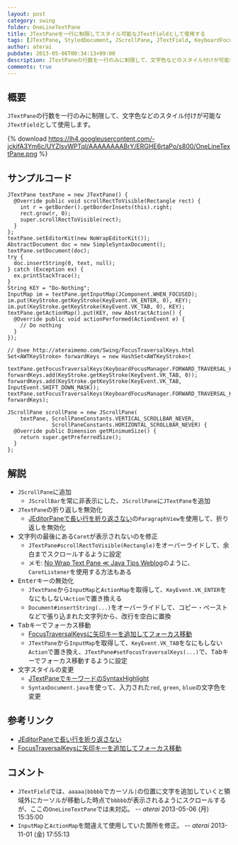 ```yaml
---
layout: post
category: swing
folder: OneLineTextPane
title: JTextPaneを一行に制限してスタイル可能なJTextFieldとして使用する
tags: [JTextPane, StyledDocument, JScrollPane, JTextField, KeyboardFocusManager, Focus, InputMap, ActionMap, Style]
author: aterai
pubdate: 2013-05-06T00:34:13+09:00
description: JTextPaneの行数を一行のみに制限して、文字色などのスタイル付けが可能なJTextFieldとして使用します。
comments: true
---
```

## 概要
`JTextPane`の行数を一行のみに制限して、文字色などのスタイル付けが可能な`JTextField`として使用します。

{% download https://lh4.googleusercontent.com/-jckifA3Ym6c/UYZlsvWPTqI/AAAAAAAABrY/ERGHE6rtaPo/s800/OneLineTextPane.png %}

## サンプルコード
<pre class="prettyprint"><code>JTextPane textPane = new JTextPane() {
  @Override public void scrollRectToVisible(Rectangle rect) {
    int r = getBorder().getBorderInsets(this).right;
    rect.grow(r, 0);
    super.scrollRectToVisible(rect);
  }
};
textPane.setEditorKit(new NoWrapEditorKit());
AbstractDocument doc = new SimpleSyntaxDocument();
textPane.setDocument(doc);
try {
  doc.insertString(0, text, null);
} catch (Exception ex) {
  ex.printStackTrace();
}
String KEY = "Do-Nothing";
InputMap im = textPane.getInputMap(JComponent.WHEN_FOCUSED);
im.put(KeyStroke.getKeyStroke(KeyEvent.VK_ENTER, 0), KEY);
im.put(KeyStroke.getKeyStroke(KeyEvent.VK_TAB, 0), KEY);
textPane.getActionMap().put(KEY, new AbstractAction() {
  @Override public void actionPerformed(ActionEvent e) {
    // Do nothing
  }
});

// @see http://ateraimemo.com/Swing/FocusTraversalKeys.html
Set&lt;AWTKeyStroke&gt; forwardKeys = new HashSet&lt;AWTKeyStroke&gt;(
    textPane.getFocusTraversalKeys(KeyboardFocusManager.FORWARD_TRAVERSAL_KEYS));
forwardKeys.add(KeyStroke.getKeyStroke(KeyEvent.VK_TAB, 0));
forwardKeys.add(KeyStroke.getKeyStroke(KeyEvent.VK_TAB, InputEvent.SHIFT_DOWN_MASK));
textPane.setFocusTraversalKeys(KeyboardFocusManager.FORWARD_TRAVERSAL_KEYS, forwardKeys);

JScrollPane scrollPane = new JScrollPane(
    textPane, ScrollPaneConstants.VERTICAL_SCROLLBAR_NEVER,
              ScrollPaneConstants.HORIZONTAL_SCROLLBAR_NEVER) {
  @Override public Dimension getMinimumSize() {
    return super.getPreferredSize();
  }
};
</code></pre>

## 解説
- `JScrollPane`に追加
    - `JScrollBar`を常に非表示にした、`JScrollPane`に`JTextPane`を追加
- `JTextPane`の折り返しを無効化
    - [JEditorPaneで長い行を折り返さない](http://ateraimemo.com/Swing/NoWrapTextPane.html)の`ParagraphView`を使用して、折り返しを無効化
- 文字列の最後にある`Caret`が表示されないのを修正
    - `JTextPane#scrollRectToVisible(Rectangle)`をオーバーライドして、余白までスクロールするように設定
    - メモ: [No Wrap Text Pane ≪ Java Tips Weblog](http://tips4java.wordpress.com/2009/01/25/no-wrap-text-pane/)のように、`CaretListener`を使用する方法もある
- <kbd>Enter</kbd>キーの無効化
    - `JTextPane`から`InputMap`と`ActionMap`を取得して、`KeyEvent.VK_ENTER`をなにもしない`Action`で置き換える
    - `Document#insertString(...)`をオーバーライドして、コピー・ペーストなどで張り込まれた文字列から、改行を空白に置換
- <kbd>Tab</kbd>キーでフォーカス移動
    - [FocusTraversalKeysに矢印キーを追加してフォーカス移動](http://ateraimemo.com/Swing/FocusTraversalKeys.html)
    - `JTextPane`から`InputMap`を取得して、`KeyEvent.VK_TAB`をなにもしない`Action`で置き換え、`JTextPane#setFocusTraversalKeys(...)`で、<kbd>Tab</kbd>キーでフォーカス移動するように設定
- 文字スタイルの変更
    - [JTextPaneでキーワードのSyntaxHighlight](http://ateraimemo.com/Swing/SimpleSyntaxHighlight.html)
    - `SyntaxDocument.java`を使って、入力された`red`, `green`, `blue`の文字色を変更

<!-- dummy comment line for breaking list -->

## 参考リンク
- [JEditorPaneで長い行を折り返さない](http://ateraimemo.com/Swing/NoWrapTextPane.html)
- [FocusTraversalKeysに矢印キーを追加してフォーカス移動](http://ateraimemo.com/Swing/FocusTraversalKeys.html)

<!-- dummy comment line for breaking list -->

## コメント
- `JTextField`では、`aaaaa|bbbbb`でカーソル`|`の位置に文字を追加していくと領域外にカーソルが移動した時点で`bbbbb`が表示されるようにスクロールするが、ここの`OneLineTextPane`では未対応。 -- *aterai* 2013-05-06 (月) 15:35:00
- `InputMap`と`ActionMap`を間違えて使用していた箇所を修正。 -- *aterai* 2013-11-01 (金) 17:55:13

<!-- dummy comment line for breaking list -->
